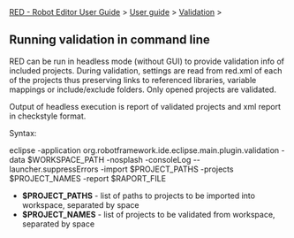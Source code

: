 <html>
<head>
<link href="PLUGINS_ROOT/org.robotframework.ide.eclipse.main.plugin.doc.user/help/style.css" rel="stylesheet" type="text/css"/>
</head>
<body>
<a href="index.html">RED - Robot Editor User Guide</a> &gt; <a href="user_guide.html">User guide</a> &gt; <a href="..\validation.html">Validation</a> &gt; 

<h2>Running validation in command line</h2>
<p>RED can be run in headless mode (without GUI) to provide validation info of included projects. During validation,
settings are read from red.xml of each of the projects thus preserving links to referenced libraries, variable 
mappings or include/exclude folders. Only opened projects are validated.</p>
<p>Output of headless execution is report of validated projects and xml report in checkstyle format.
</p>
<p>Syntax:</p>
<div class="code">
eclipse 
-application org.robotframework.ide.eclipse.main.plugin.validation 
-data $WORKSPACE_PATH 
-nosplash 
-consoleLog 
--launcher.suppressErrors 
-import $PROJECT_PATHS 
-projects $PROJECT_NAMES 
-report $RAPORT_FILE
</div>
<ul>
<li><b>$PROJECT_PATHS</b> - list of paths to projects to be imported into workspace, separated by space</li>
<li><b>$PROJECT_NAMES</b> - list of projects to be validated from workspace, separated by space</li>
</ul>
</body>
</html>